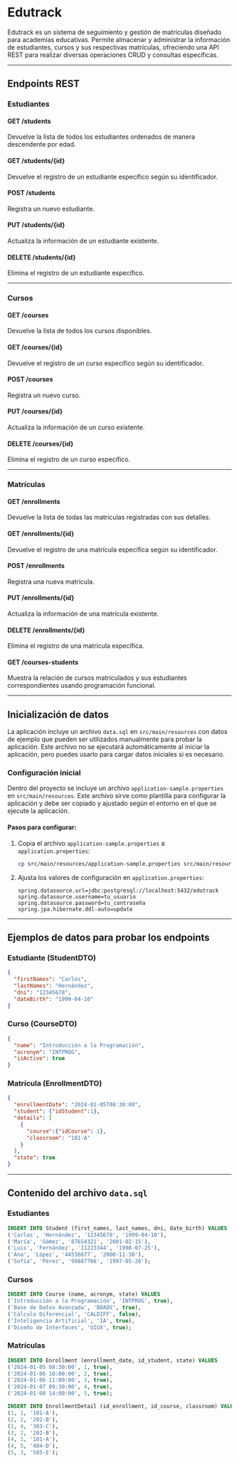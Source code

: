 # Edutrack

Edutrack es un sistema de seguimiento y gestión de matrículas diseñado para academias educativas. Permite almacenar y administrar la información de estudiantes, cursos y sus respectivas matrículas, ofreciendo una API REST para realizar diversas operaciones CRUD y consultas específicas.

---

## Endpoints REST

### **Estudiantes**

#### GET /students
Devuelve la lista de todos los estudiantes ordenados de manera descendente por edad.

#### GET /students/{id}
Devuelve el registro de un estudiante específico según su identificador.

#### POST /students
Registra un nuevo estudiante.

#### PUT /students/{id}
Actualiza la información de un estudiante existente.

#### DELETE /students/{id}
Elimina el registro de un estudiante específico.

---

### **Cursos**

#### GET /courses
Devuelve la lista de todos los cursos disponibles.

#### GET /courses/{id}
Devuelve el registro de un curso específico según su identificador.

#### POST /courses
Registra un nuevo curso.

#### PUT /courses/{id}
Actualiza la información de un curso existente.

#### DELETE /courses/{id}
Elimina el registro de un curso específico.

---

### **Matrículas**

#### GET /enrollments
Devuelve la lista de todas las matrículas registradas con sus detalles.

#### GET /enrollments/{id}
Devuelve el registro de una matrícula específica según su identificador.

#### POST /enrollments
Registra una nueva matrícula.

#### PUT /enrollments/{id}
Actualiza la información de una matrícula existente.

#### DELETE /enrollments/{id}
Elimina el registro de una matrícula específica.

#### GET /courses-students
Muestra la relación de cursos matriculados y sus estudiantes correspondientes usando programación funcional.

---

## Inicialización de datos

La aplicación incluye un archivo `data.sql` en `src/main/resources` con datos de ejemplo que pueden ser utilizados manualmente para probar la aplicación. Este archivo no se ejecutará automáticamente al iniciar la aplicación, pero puedes usarlo para cargar datos iniciales si es necesario.

### Configuración inicial

Dentro del proyecto se incluye un archivo `application-sample.properties` en `src/main/resources`. Este archivo sirve como plantilla para configurar la aplicación y debe ser copiado y ajustado según el entorno en el que se ejecute la aplicación.

#### **Pasos para configurar:**
1. Copia el archivo `application-sample.properties` a `application.properties`:
   ```bash
   cp src/main/resources/application-sample.properties src/main/resources/application.properties
   ```

2. Ajusta los valores de configuración en `application.properties`:
   ```properties
   spring.datasource.url=jdbc:postgresql://localhost:5432/edutrack
   spring.datasource.username=tu_usuario
   spring.datasource.password=tu_contraseña
   spring.jpa.hibernate.ddl-auto=update
   ```

---

## Ejemplos de datos para probar los endpoints

### **Estudiante (StudentDTO)**
```json
{
  "firstNames": "Carlos",
  "lastNames": "Hernández",
  "dni": "12345678",
  "dateBirth": "1999-04-10"
}
```

### **Curso (CourseDTO)**
```json
{
  "name": "Introducción a la Programación",
  "acronym": "INTPROG",
  "isActive": true
}
```

### **Matrícula (EnrollmentDTO)**
```json
{
  "enrollmentDate": "2024-01-05T08:30:00",
  "student": {"idStudent":1},
  "details": [
    {
      "course":{"idCourse": 1},
      "classroom": "101-A"
    }
  ],
  "state": true
}
```

---

## Contenido del archivo `data.sql`

### **Estudiantes**
```sql
INSERT INTO Student (first_names, last_names, dni, date_birth) VALUES
('Carlos', 'Hernández', '12345678', '1999-04-10'),
('María', 'Gómez', '87654321', '2001-02-15'),
('Luis', 'Fernández', '11223344', '1998-07-25'),
('Ana', 'López', '44556677', '2000-11-30'),
('Sofía', 'Pérez', '99887766', '1997-05-20');
```

### **Cursos**
```sql
INSERT INTO Course (name, acronym, state) VALUES
('Introducción a la Programación', 'INTPROG', true),
('Base de Datos Avanzada', 'BDADV', true),
('Cálculo Diferencial', 'CALDIFF', false),
('Inteligencia Artificial', 'IA', true),
('Diseño de Interfaces', 'UIUX', true);
```

### **Matrículas**
```sql
INSERT INTO Enrollment (enrollment_date, id_student, state) VALUES
('2024-01-05 08:30:00', 1, true),
('2024-01-06 10:00:00', 2, true),
('2024-01-06 11:00:00', 3, true),
('2024-01-07 09:30:00', 4, true),
('2024-01-08 14:00:00', 5, true);

INSERT INTO EnrollmentDetail (id_enrollment, id_course, classroom) VALUES
(1, 1, '101-A'),
(2, 2, '202-B'),
(2, 4, '303-C'),
(3, 2, '202-B'),
(4, 1, '101-A'),
(4, 5, '404-D'),
(5, 3, '505-E');
```

